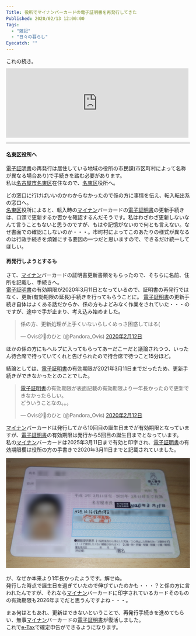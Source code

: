 ```yaml
---
Title: 役所でマイナンバーカードの電子証明書を再発行してきた
Published: 2020/02/13 12:00:00
Tags:
  - "雑記"
  - "日々の暮らし"
Eyecatch: ""
---
```

<p>これの続き。<br />
<iframe src="https://hatenablog-parts.com/embed?url=https%3A%2F%2Fblog.hitsujin.jp%2Fentry%2F2020%2F02%2F06%2F213000" title="e-Taxで確定申告したら、マイナンバーカードの電子証明書が失効していることに気づいた話 - Pandora Pocket" class="embed-card embed-blogcard" scrolling="no" frameborder="0" style="display: block; width: 100%; height: 190px; max-width: 500px; margin: 10px 0px;"></iframe></p>

***

<h4><a class="keyword" href="http://d.hatena.ne.jp/keyword/%CC%BE%C5%EC%B6%E8">名東区</a>役所へ</h4>

<p><a class="keyword" href="http://d.hatena.ne.jp/keyword/%C5%C5%BB%D2%BE%DA%CC%C0%BD%F1">電子証明書</a>の再発行は居住している地域の役所の市民課(市区町村によって名称が異なる場合あり)で手続きを踏む必要があります。<br />
私は<a class="keyword" href="http://d.hatena.ne.jp/keyword/%CC%BE%B8%C5%B2%B0%BB%D4">名古屋市</a><a class="keyword" href="http://d.hatena.ne.jp/keyword/%CC%BE%C5%EC%B6%E8">名東区</a>在住なので、<a class="keyword" href="http://d.hatena.ne.jp/keyword/%CC%BE%C5%EC%B6%E8">名東区</a>役所へ。</p>

<p>どの窓口に行けばいいのかわからなかったので係の方に事情を伝え、転入転出系の窓口へ。<br />
<a class="keyword" href="http://d.hatena.ne.jp/keyword/%CC%BE%C5%EC%B6%E8">名東区</a>役所によると、転入時の<a class="keyword" href="http://d.hatena.ne.jp/keyword/%A5%DE%A5%A4%A5%CA%A5%F3">マイナン</a>バーカードの<a class="keyword" href="http://d.hatena.ne.jp/keyword/%C5%C5%BB%D2%BE%DA%CC%C0%BD%F1">電子証明書</a>の更新手続きは、口頭で更新するか否かを確認するんだそうです。私はわざわざ更新しないなんて言うこともないと思うのですが、もはや記憶がないので何とも言えない。なぜ書面での確認にしないのか・・・。市町村によってこのあたりの様式が異なるのは行政手続きを煩雑にする要因の一つだと思いますので、できるだけ統一してほしい。</p>

<h4>再発行しようとするも</h4>

<p>さて、<a class="keyword" href="http://d.hatena.ne.jp/keyword/%A5%DE%A5%A4%A5%CA%A5%F3">マイナン</a>バーカードの証明書更新書類をもらったので、そちらに名前、住所を記載し、手続きへ。<br />
<a class="keyword" href="http://d.hatena.ne.jp/keyword/%C5%C5%BB%D2%BE%DA%CC%C0%BD%F1">電子証明書</a>の有効期限が2020年3月11日となっているので、証明書の再発行ではなく、更新(有効期限の延長)手続きを行ってもらうことに。
<a class="keyword" href="http://d.hatena.ne.jp/keyword/%C5%C5%BB%D2%BE%DA%CC%C0%BD%F1">電子証明書</a>の更新手続き自体はよくある話だからか、係の方もよどみなく作業をされていた・・・のですが、途中で手が止まり、考え込み始めました。</p>

<p><blockquote class="twitter-tweet" data-lang="ja"><p lang="ja" dir="ltr">係の方、更新処理が上手くいないらしくめっさ困惑してはる(</p>&mdash; Ovis＠🐑のひと (@Pandora_Ovis) <a href="https://twitter.com/Pandora_Ovis/status/1227442593530818560?ref_src=twsrc%5Etfw">2020年2月12日</a></blockquote><script async src="https://platform.twitter.com/widgets.js" charset="utf-8"></script></p>

<p>ほかの係の方にもヘルプに入ってもらってあーだこーだと議論されつつ、いったん待合席で待っていてくれと告げられたので待合席で待つこと15分ほど。</p>

<p>結論としては、<a class="keyword" href="http://d.hatena.ne.jp/keyword/%C5%C5%BB%D2%BE%DA%CC%C0%BD%F1">電子証明書</a>の有効期限が2021年3月11日までだったため、更新手続きができなかったとのことでした。</p>

<p><blockquote class="twitter-tweet" data-lang="ja"><p lang="ja" dir="ltr"><a class="keyword" href="http://d.hatena.ne.jp/keyword/%C5%C5%BB%D2%BE%DA%CC%C0%BD%F1">電子証明書</a>の有効期限が表面記載の有効期限より一年長かったので更新できなかったらしい。<br>どういうことなの。。。</p>&mdash; Ovis＠🐑のひと (@Pandora_Ovis) <a href="https://twitter.com/Pandora_Ovis/status/1227447811463172101?ref_src=twsrc%5Etfw">2020年2月12日</a></blockquote><script async src="https://platform.twitter.com/widgets.js" charset="utf-8"></script></p>

<p><a class="keyword" href="http://d.hatena.ne.jp/keyword/%A5%DE%A5%A4%A5%CA%A5%F3">マイナン</a>バーカードは発行してから10回目の誕生日までが有効期限となっていますが、<a class="keyword" href="http://d.hatena.ne.jp/keyword/%C5%C5%BB%D2%BE%DA%CC%C0%BD%F1">電子証明書</a>の有効期限は発行から5回目の誕生日までとなっています。<br />
私の<a class="keyword" href="http://d.hatena.ne.jp/keyword/%A5%DE%A5%A4%A5%CA%A5%F3">マイナン</a>バーカードは2025年3月11日まで有効と印字され、<a class="keyword" href="http://d.hatena.ne.jp/keyword/%C5%C5%BB%D2%BE%DA%CC%C0%BD%F1">電子証明書</a>の有効期限欄は役所の方の手書きで2020年3月11日までと記載されていました。</p>

<p><span itemscope itemtype="http://schema.org/Photograph"><img src="20200212153205.png" alt="f:id:Ovis:20200212153205p:plain" title="f:id:Ovis:20200212153205p:plain" class="hatena-fotolife" itemprop="image"></span></p>

<p>が、なぜか本来より1年長かったようです。解せぬ。<br />
発行した時点で誕生日を過ぎていたので伸びていたのかも・・・？と係の方に言われたんですが、それなら<a class="keyword" href="http://d.hatena.ne.jp/keyword/%A5%DE%A5%A4%A5%CA%A5%F3">マイナン</a>バーカードに印字されているカードそのものの有効期限も2026年までだと思うんですよね・・・。</p>

<p>まぁ何はともあれ、更新はできないということで、再発行手続きを進めてもらい、無事<a class="keyword" href="http://d.hatena.ne.jp/keyword/%A5%DE%A5%A4%A5%CA%A5%F3">マイナン</a>バーカードの<a class="keyword" href="http://d.hatena.ne.jp/keyword/%C5%C5%BB%D2%BE%DA%CC%C0%BD%F1">電子証明書</a>が復活しました。<br />
これで<a class="keyword" href="http://d.hatena.ne.jp/keyword/e-Tax">e-Tax</a>で確定申告ができるようになります。</p>

